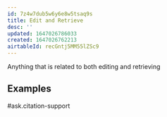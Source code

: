 ```yaml
---
id: 7z4w7dub5w6y6e8w5tsaq9s
title: Edit and Retrieve
desc: ''
updated: 1647026786033
created: 1647026762213
airtableId: recGntj5MM55lZSc9
---
```


Anything that is related to both editing and retrieving

## Examples
#ask.citation-support
